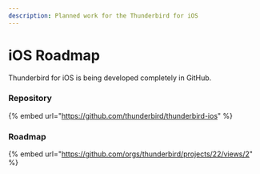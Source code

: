 ```yaml
---
description: Planned work for the Thunderbird for iOS
---
```


# iOS Roadmap

Thunderbird for iOS is being developed completely in GitHub.

### Repository

{% embed url="https://github.com/thunderbird/thunderbird-ios" %}

### Roadmap

{% embed url="https://github.com/orgs/thunderbird/projects/22/views/2" %}
